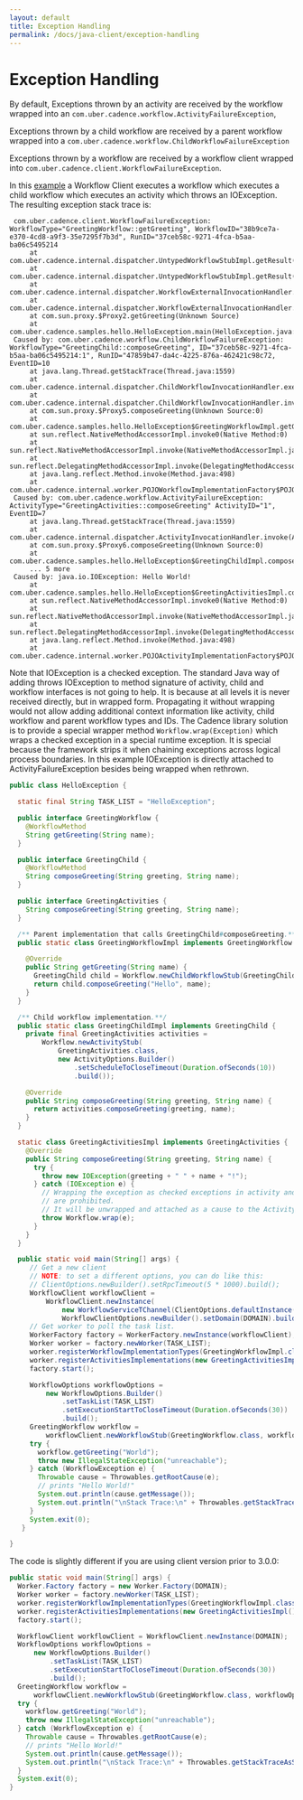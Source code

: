 ```yaml
---
layout: default
title: Exception Handling
permalink: /docs/java-client/exception-handling
---
```


# Exception Handling

By default, Exceptions thrown by an activity are received by the workflow wrapped into an `com.uber.cadence.workflow.ActivityFailureException`,

Exceptions thrown by a child workflow are received by a parent workflow wrapped into a `com.uber.cadence.workflow.ChildWorkflowFailureException`

Exceptions thrown by a workflow are received by a workflow client wrapped into `com.uber.cadence.client.WorkflowFailureException`.


 In this [example](https://github.com/cadence-workflow/cadence-java-samples/blob/master/src/main/java/com/uber/cadence/samples/hello/HelloException.java) a Workflow Client executes a workflow which executes a child workflow which
 executes an activity which throws an IOException. The resulting exception stack trace is:

```
 com.uber.cadence.client.WorkflowFailureException: WorkflowType="GreetingWorkflow::getGreeting", WorkflowID="38b9ce7a-e370-4cd8-a9f3-35e7295f7b3d", RunID="37ceb58c-9271-4fca-b5aa-ba06c5495214
     at com.uber.cadence.internal.dispatcher.UntypedWorkflowStubImpl.getResult(UntypedWorkflowStubImpl.java:139)
     at com.uber.cadence.internal.dispatcher.UntypedWorkflowStubImpl.getResult(UntypedWorkflowStubImpl.java:111)
     at com.uber.cadence.internal.dispatcher.WorkflowExternalInvocationHandler.startWorkflow(WorkflowExternalInvocationHandler.java:187)
     at com.uber.cadence.internal.dispatcher.WorkflowExternalInvocationHandler.invoke(WorkflowExternalInvocationHandler.java:113)
     at com.sun.proxy.$Proxy2.getGreeting(Unknown Source)
     at com.uber.cadence.samples.hello.HelloException.main(HelloException.java:117)
 Caused by: com.uber.cadence.workflow.ChildWorkflowFailureException: WorkflowType="GreetingChild::composeGreeting", ID="37ceb58c-9271-4fca-b5aa-ba06c5495214:1", RunID="47859b47-da4c-4225-876a-462421c98c72, EventID=10
     at java.lang.Thread.getStackTrace(Thread.java:1559)
     at com.uber.cadence.internal.dispatcher.ChildWorkflowInvocationHandler.executeChildWorkflow(ChildWorkflowInvocationHandler.java:114)
     at com.uber.cadence.internal.dispatcher.ChildWorkflowInvocationHandler.invoke(ChildWorkflowInvocationHandler.java:71)
     at com.sun.proxy.$Proxy5.composeGreeting(Unknown Source:0)
     at com.uber.cadence.samples.hello.HelloException$GreetingWorkflowImpl.getGreeting(HelloException.java:70)
     at sun.reflect.NativeMethodAccessorImpl.invoke0(Native Method:0)
     at sun.reflect.NativeMethodAccessorImpl.invoke(NativeMethodAccessorImpl.java:62)
     at sun.reflect.DelegatingMethodAccessorImpl.invoke(DelegatingMethodAccessorImpl.java:43)
     at java.lang.reflect.Method.invoke(Method.java:498)
     at com.uber.cadence.internal.worker.POJOWorkflowImplementationFactory$POJOWorkflowImplementation.execute(POJOWorkflowImplementationFactory.java:160)
 Caused by: com.uber.cadence.workflow.ActivityFailureException: ActivityType="GreetingActivities::composeGreeting" ActivityID="1", EventID=7
     at java.lang.Thread.getStackTrace(Thread.java:1559)
     at com.uber.cadence.internal.dispatcher.ActivityInvocationHandler.invoke(ActivityInvocationHandler.java:75)
     at com.sun.proxy.$Proxy6.composeGreeting(Unknown Source:0)
     at com.uber.cadence.samples.hello.HelloException$GreetingChildImpl.composeGreeting(HelloException.java:85)
     ... 5 more
 Caused by: java.io.IOException: Hello World!
     at com.uber.cadence.samples.hello.HelloException$GreetingActivitiesImpl.composeGreeting(HelloException.java:93)
     at sun.reflect.NativeMethodAccessorImpl.invoke0(Native Method:0)
     at sun.reflect.NativeMethodAccessorImpl.invoke(NativeMethodAccessorImpl.java:62)
     at sun.reflect.DelegatingMethodAccessorImpl.invoke(DelegatingMethodAccessorImpl.java:43)
     at java.lang.reflect.Method.invoke(Method.java:498)
     at com.uber.cadence.internal.worker.POJOActivityImplementationFactory$POJOActivityImplementation.execute(POJOActivityImplementationFactory.java:162)
```

 Note that IOException is a checked exception. The standard Java way of adding
 throws IOException to method signature of activity, child and workflow interfaces is not going to help. It is
 because at all levels it is never received directly, but in wrapped form. Propagating it without
 wrapping would not allow adding additional context information like activity, child workflow and
 parent workflow types and IDs. The Cadence library solution is to provide a special wrapper
 method `Workflow.wrap(Exception)` which wraps a checked exception in a special runtime
 exception. It is special because the framework strips it when chaining exceptions across logical
 process boundaries. In this example IOException is directly attached to ActivityFailureException
 besides being wrapped when rethrown.

```java
public class HelloException {

  static final String TASK_LIST = "HelloException";

  public interface GreetingWorkflow {
    @WorkflowMethod
    String getGreeting(String name);
  }

  public interface GreetingChild {
    @WorkflowMethod
    String composeGreeting(String greeting, String name);
  }

  public interface GreetingActivities {
    String composeGreeting(String greeting, String name);
  }

  /** Parent implementation that calls GreetingChild#composeGreeting.**/
  public static class GreetingWorkflowImpl implements GreetingWorkflow {

    @Override
    public String getGreeting(String name) {
      GreetingChild child = Workflow.newChildWorkflowStub(GreetingChild.class);
      return child.composeGreeting("Hello", name);
    }
  }

  /** Child workflow implementation.**/
  public static class GreetingChildImpl implements GreetingChild {
    private final GreetingActivities activities =
        Workflow.newActivityStub(
            GreetingActivities.class,
            new ActivityOptions.Builder()
                .setScheduleToCloseTimeout(Duration.ofSeconds(10))
                .build());

    @Override
    public String composeGreeting(String greeting, String name) {
      return activities.composeGreeting(greeting, name);
    }
  }

  static class GreetingActivitiesImpl implements GreetingActivities {
    @Override
    public String composeGreeting(String greeting, String name) {
      try {
        throw new IOException(greeting + " " + name + "!");
      } catch (IOException e) {
        // Wrapping the exception as checked exceptions in activity and workflow interface methods
        // are prohibited.
        // It will be unwrapped and attached as a cause to the ActivityFailureException.
        throw Workflow.wrap(e);
      }
    }
  }

  public static void main(String[] args) {
     // Get a new client
     // NOTE: to set a different options, you can do like this:
     // ClientOptions.newBuilder().setRpcTimeout(5 * 1000).build();
     WorkflowClient workflowClient =
         WorkflowClient.newInstance(
             new WorkflowServiceTChannel(ClientOptions.defaultInstance()),
             WorkflowClientOptions.newBuilder().setDomain(DOMAIN).build());
     // Get worker to poll the task list.
     WorkerFactory factory = WorkerFactory.newInstance(workflowClient);
     Worker worker = factory.newWorker(TASK_LIST);
     worker.registerWorkflowImplementationTypes(GreetingWorkflowImpl.class, GreetingChildImpl.class);
     worker.registerActivitiesImplementations(new GreetingActivitiesImpl());
     factory.start();

     WorkflowOptions workflowOptions =
         new WorkflowOptions.Builder()
             .setTaskList(TASK_LIST)
             .setExecutionStartToCloseTimeout(Duration.ofSeconds(30))
             .build();
     GreetingWorkflow workflow =
         workflowClient.newWorkflowStub(GreetingWorkflow.class, workflowOptions);
     try {
       workflow.getGreeting("World");
       throw new IllegalStateException("unreachable");
     } catch (WorkflowException e) {
       Throwable cause = Throwables.getRootCause(e);
       // prints "Hello World!"
       System.out.println(cause.getMessage());
       System.out.println("\nStack Trace:\n" + Throwables.getStackTraceAsString(e));
     }
     System.exit(0);
   }

}
```

The code is slightly different if you are using client version prior to 3.0.0:
```java
public static void main(String[] args) {
  Worker.Factory factory = new Worker.Factory(DOMAIN);
  Worker worker = factory.newWorker(TASK_LIST);
  worker.registerWorkflowImplementationTypes(GreetingWorkflowImpl.class, GreetingChildImpl.class);
  worker.registerActivitiesImplementations(new GreetingActivitiesImpl());
  factory.start();

  WorkflowClient workflowClient = WorkflowClient.newInstance(DOMAIN);
  WorkflowOptions workflowOptions =
      new WorkflowOptions.Builder()
          .setTaskList(TASK_LIST)
          .setExecutionStartToCloseTimeout(Duration.ofSeconds(30))
          .build();
  GreetingWorkflow workflow =
      workflowClient.newWorkflowStub(GreetingWorkflow.class, workflowOptions);
  try {
    workflow.getGreeting("World");
    throw new IllegalStateException("unreachable");
  } catch (WorkflowException e) {
    Throwable cause = Throwables.getRootCause(e);
    // prints "Hello World!"
    System.out.println(cause.getMessage());
    System.out.println("\nStack Trace:\n" + Throwables.getStackTraceAsString(e));
  }
  System.exit(0);
}
```
